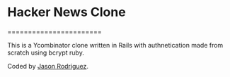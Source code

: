 # Hacker News Clone 
=======================

This is a Ycombinator clone written in Rails with authnetication made from scratch using bcrypt ruby. 

Coded by [Jason Rodriguez](http://jasonrodriguez.net/index.html).
